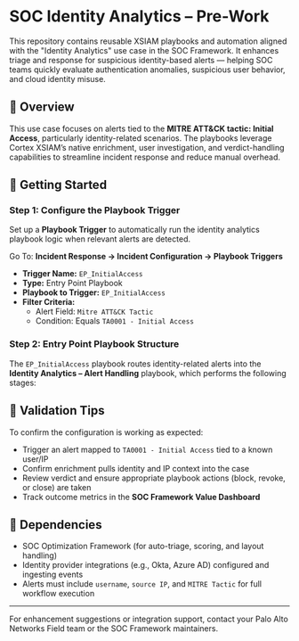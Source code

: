 # SOC Identity Analytics – Pre-Work

This repository contains reusable XSIAM playbooks and automation aligned with the "Identity Analytics" use case in the SOC Framework. It enhances triage and response for suspicious identity-based alerts — helping SOC teams quickly evaluate authentication anomalies, suspicious user behavior, and cloud identity misuse.

## 📌 Overview

This use case focuses on alerts tied to the **MITRE ATT&CK tactic: Initial Access**, particularly identity-related scenarios. The playbooks leverage Cortex XSIAM’s native enrichment, user investigation, and verdict-handling capabilities to streamline incident response and reduce manual overhead.

## 🚀 Getting Started

### Step 1: Configure the Playbook Trigger

Set up a **Playbook Trigger** to automatically run the identity analytics playbook logic when relevant alerts are detected.

Go To: **Incident Response → Incident Configuration → Playbook Triggers**

- **Trigger Name:** `EP_InitialAccess`
- **Type:** Entry Point Playbook
- **Playbook to Trigger:** `EP_InitialAccess`
- **Filter Criteria:**
    - Alert Field: `Mitre ATT&CK Tactic`
    - Condition: Equals `TA0001 - Initial Access`

### Step 2: Entry Point Playbook Structure

The `EP_InitialAccess` playbook routes identity-related alerts into the **Identity Analytics – Alert Handling** playbook, which performs the following stages:


## 🧪 Validation Tips

To confirm the configuration is working as expected:

- Trigger an alert mapped to `TA0001 - Initial Access` tied to a known user/IP
- Confirm enrichment pulls identity and IP context into the case
- Review verdict and ensure appropriate playbook actions (block, revoke, or close) are taken
- Track outcome metrics in the **SOC Framework Value Dashboard**

## 🧩 Dependencies

- SOC Optimization Framework (for auto-triage, scoring, and layout handling)
- Identity provider integrations (e.g., Okta, Azure AD) configured and ingesting events
- Alerts must include `username`, `source IP`, and `MITRE Tactic` for full workflow execution

---

For enhancement suggestions or integration support, contact your Palo Alto Networks Field team or the SOC Framework maintainers.
